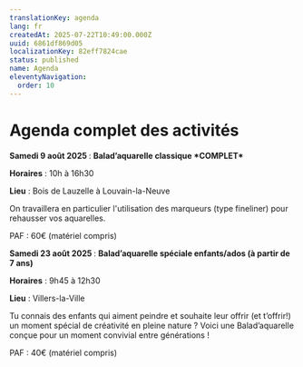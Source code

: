 ```yaml
---
translationKey: agenda
lang: fr
createdAt: 2025-07-22T10:49:00.000Z
uuid: 6861df869d05
localizationKey: 82eff7824cae
status: published
name: Agenda
eleventyNavigation:
  order: 10
---
```

# Agenda complet des activités 

**Samedi 9 août 2025&#160;**: **Balad’aquarelle classique \*COMPLET\***

**Horaires** : 10h à 16h30 

**Lieu** : Bois de Lauzelle à Louvain-la-Neuve

On travaillera en particulier l'utilisation des marqueurs (type fineliner) pour rehausser vos aquarelles.

PAF : 60€ (matériel compris)

**Samedi 23 août 2025&#160;**: **Balad’aquarelle spéciale enfants/ados (à partir de 7 ans)**

**Horaires** : 9h45 à 12h30 

**Lieu** : Villers-la-Ville

Tu connais des enfants qui aiment peindre et souhaite leur offrir (et t’offrir!) un moment spécial de créativité en pleine nature ? Voici une Balad’aquarelle conçue pour un moment convivial entre générations !

PAF : 40€ (matériel compris)
